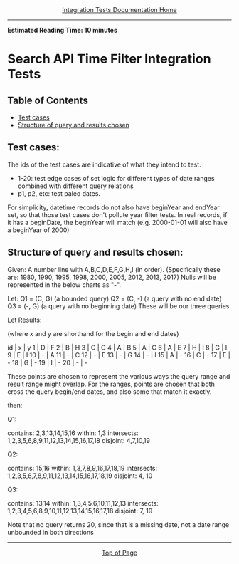 <div align="center"><a href="/onestop/developer/testing/integration-tests/">Integration Tests Documentation Home</a></div>
<hr>

**Estimated Reading Time: 10 minutes**

# Search API Time Filter Integration Tests

## Table of Contents
* [Test cases](#test-cases)
* [Structure of query and results chosen](#structure-of-query-and-results-chosen)

## Test cases:

The ids of the test cases are indicative of what they intend to test.

- 1-20: test edge cases of set logic for different types of date ranges combined with different query relations
- p1, p2, etc: test paleo dates.

For simplicity, datetime records do not also have beginYear and endYear set, so that those test cases don't pollute year filter tests. In real records, if it has a beginDate, the beginYear will match (e.g. 2000-01-01 will also have a beginYear of 2000)

## Structure of query and results chosen:

Given:
A number line with A,B,C,D,E,F,G,H,I (in order). (Specifically these are: 1980, 1990, 1995, 1998, 2000, 2005, 2012, 2013, 2017)
Nulls will be represented in the below charts as "-".

Let:
Q1 = (C, G) (a bounded query)
Q2 = (C, -) (a query with no end date)
Q3 = (-, G) (a query with no beginning date)
These will be our three queries.

Let Results:

(where x and y are shorthand for the begin and end dates)

id | x | y
 1 | D | F
 2 | B | H
 3 | C | G
 4 | A | B
 5 | A | C
 6 | A | E
 7 | H | I
 8 | G | I
 9 | E | I
10 | - | A
11 | - | C
12 | - | E
13 | - | G
14 | - | I
15 | A | -
16 | C | -
17 | E | -
18 | G | -
19 | I | -
20 | - | -

These points are chosen to represent the various ways the query range and result range might overlap. For the ranges, points are chosen that both cross the query begin/end dates, and also some that match it exactly.

then:

Q1:

contains: 2,3,13,14,15,16
within: 1,3
intersects: 1,2,3,5,6,8,9,11,12,13,14,15,16,17,18
disjoint: 4,7,10,19

Q2:

contains: 15,16
within: 1,3,7,8,9,16,17,18,19
intersects: 1,2,3,5,6,7,8,9,11,12,13,14,15,16,17,18,19
disjoint: 4, 10

Q3:

contains: 13,14
within: 1,3,4,5,6,10,11,12,13
intersects: 1,2,3,4,5,6,8,9,10,11,12,13,14,15,16,17,18
disjoint: 7, 19

Note that no query returns 20, since that is a missing date, not a date range unbounded in both directions

<hr>
<div align="center"><a href="#">Top of Page</a></div>
